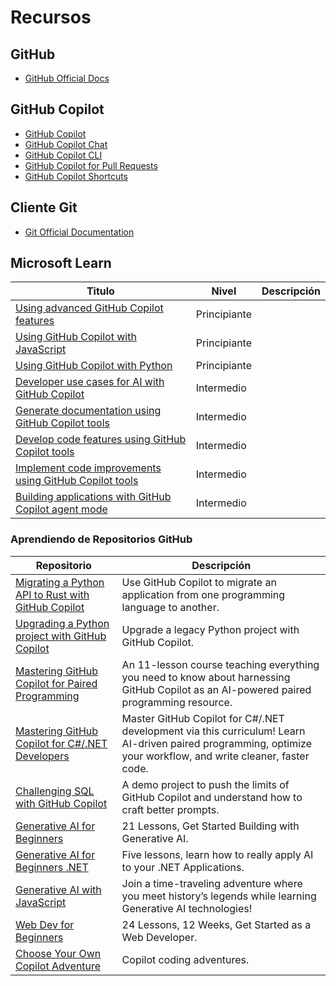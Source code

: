 # Recursos

## GitHub

* [GitHub Official Docs](https://docs.github.com/)

## GitHub Copilot

* [GitHub Copilot](https://github.com/features/copilot)
* [GitHub Copilot Chat](https://docs.github.com/en/copilot/github-copilot-chat/using-github-copilot-chat)
* [GitHub Copilot CLI](https://githubnext.com/projects/copilot-cli/)
* [GitHub Copilot for Pull Requests](https://github.blog/2023-11-08-github-copilot-in-the-cli-now-in-public-beta/)
* [GitHub Copilot Shortcuts](/resources/cheatsheets/copilot-shortcuts.md)

## Cliente Git

* [Git Official Documentation](https://git-scm.com/doc)


## Microsoft Learn

| Titulo | Nivel | Descripción |
|---|---|---|
| [Using advanced GitHub Copilot features](https://learn.microsoft.com/en-us/training/modules/advanced-github-copilot/) | Principiante  |  |
| [Using GitHub Copilot with JavaScript](https://learn.microsoft.com/en-us/training/modules/introduction-copilot-javascript/) | Principiante |  |
| [Using GitHub Copilot with Python](https://learn.microsoft.com/en-us/training/modules/introduction-copilot-python/) | Principiante |  |
| [Developer use cases for AI with GitHub Copilot](https://learn.microsoft.com/en-us/training/modules/developer-use-cases-for-ai-with-github-copilot/) | Intermedio |  |
| [Generate documentation using GitHub Copilot tools](https://learn.microsoft.com/en-us/training/modules/generate-documentation-using-github-copilot-tools/) | Intermedio |  |
| [Develop code features using GitHub Copilot tools](https://learn.microsoft.com/en-us/training/modules/develop-code-features-using-github-copilot-tools/) | Intermedio |  |
| [Implement code improvements using GitHub Copilot tools](https://learn.microsoft.com/en-us/training/modules/implement-code-improvements-using-github-copilot-tools/) | Intermedio |  |
| [Building applications with GitHub Copilot agent mode](https://learn.microsoft.com/training/modules/github-copilot-agent-mode/) | Intermedio |  |

### Aprendiendo de Repositorios GitHub

| Repositorio | Descripción |
|------------|-------------|
| [Migrating a Python API to Rust with GitHub Copilot](https://github.com/microsoft/github-copilot-migrating-languages/tree/main) | Use GitHub Copilot to migrate an application from one programming language to another. |
| [Upgrading a Python project with GitHub Copilot](https://github.com/microsoft/github-copilot-upgrading) | Upgrade a legacy Python project with GitHub Copilot. |
| [Mastering GitHub Copilot for Paired Programming](https://github.com/microsoft/Mastering-GitHub-Copilot-for-Paired-Programming) | An 11-lesson course teaching everything you need to know about harnessing GitHub Copilot as an AI-powered paired programming resource. |
| [Mastering GitHub Copilot for C#/.NET Developers](https://github.com/microsoft/mastering-github-copilot-for-dotnet-csharp-developers) | Master GitHub Copilot for C#/.NET development via this curriculum! Learn AI-driven paired programming, optimize your workflow, and write cleaner, faster code. |
| [Challenging SQL with GitHub Copilot](https://github.com/microsoft/challenging-github-copilot) | A demo project to push the limits of GitHub Copilot and understand how to craft better prompts. |
| [Generative AI for Beginners](https://aka.ms/genai-beginners) | 21 Lessons, Get Started Building with Generative AI. |
| [Generative AI for Beginners .NET](https://github.com/microsoft/Generative-AI-for-beginners-dotnet) | Five lessons, learn how to really apply AI to your .NET Applications. |
| [Generative AI with JavaScript](https://github.com/microsoft/generative-ai-with-javascript) | Join a time-traveling adventure where you meet history’s legends while learning Generative AI technologies! |
| [Web Dev for Beginners](https://aka.ms/webdev-beginners) | 24 Lessons, 12 Weeks, Get Started as a Web Developer. |
| [Choose Your Own Copilot Adventure](https://github.com/microsoft/CopilotAdventures) | Copilot coding adventures. |
